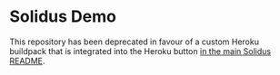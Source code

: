 # Solidus Demo

This repository has been deprecated in favour of a custom Heroku buildpack that
is integrated into the Heroku button [in the main Solidus
README](https://github.com/solidusio/solidus#demo).
